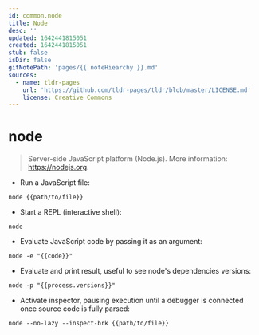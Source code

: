```yaml
---
id: common.node
title: Node
desc: ''
updated: 1642441815051
created: 1642441815051
stub: false
isDir: false
gitNotePath: 'pages/{{ noteHiearchy }}.md'
sources:
  - name: tldr-pages
    url: 'https://github.com/tldr-pages/tldr/blob/master/LICENSE.md'
    license: Creative Commons
---
```

# node

> Server-side JavaScript platform (Node.js).
> More information: <https://nodejs.org>.

- Run a JavaScript file:

`node {{path/to/file}}`

- Start a REPL (interactive shell):

`node`

- Evaluate JavaScript code by passing it as an argument:

`node -e "{{code}}"`

- Evaluate and print result, useful to see node's dependencies versions:

`node -p "{{process.versions}}"`

- Activate inspector, pausing execution until a debugger is connected once source code is fully parsed:

`node --no-lazy --inspect-brk {{path/to/file}}`

